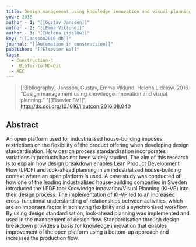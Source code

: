 ```yaml
---
title: Design management using knowledge innovation and visual planning
year: 2016
author - 1: "[[Gustav Jansson]]"
author - 2: "[[Emma Viklund]]"
author - 3: "[[Helena Lidelöw]]"
key: "[[Jansson2016-db]]"
journal: "[[Automation in construction]]"
publisher: "[[Elsevier BV]]"
tags:
  - Construction-4
  - _BibTex-to-MD-Git
  - AEC
---
```


> [!Bibliography]
> Jansson, Gustav, Emma Viklund, Helena Lidelöw. 2016. “Design management using knowledge innovation and visual planning.” "[[Elsevier BV]]". http://dx.doi.org/10.1016/j.autcon.2016.08.040

## Abstract
An open platform used for industrialised house-building imposes restrictions on the flexibility of the product offering when developing design standardisation. How design process standardisation incorporates variations in products has not been widely studied. The aim of this research is to explain how design breakdown enables Lean Product Development Flow (LPDF) and look-ahead planning in an industrialised house-building context where an open platform is used. A case study was conducted of how one of the leading industrialised house-building companies in Sweden introduced the LPDF tool Knowledge Innovation/Visual Planning (KI-VP) into their design process. The implementation of KI-VP led to an increased cross-functional understanding of relationships between activities, which are an important factor in achieving flexibility and a synchronised workflow. By using design standardisation, look-ahead planning was implemented and used in the management of design flow. Standardisation through design breakdown provides a basis for knowledge innovation that enables improvement of the open platform using a bottom-up approach and increases the production flow.